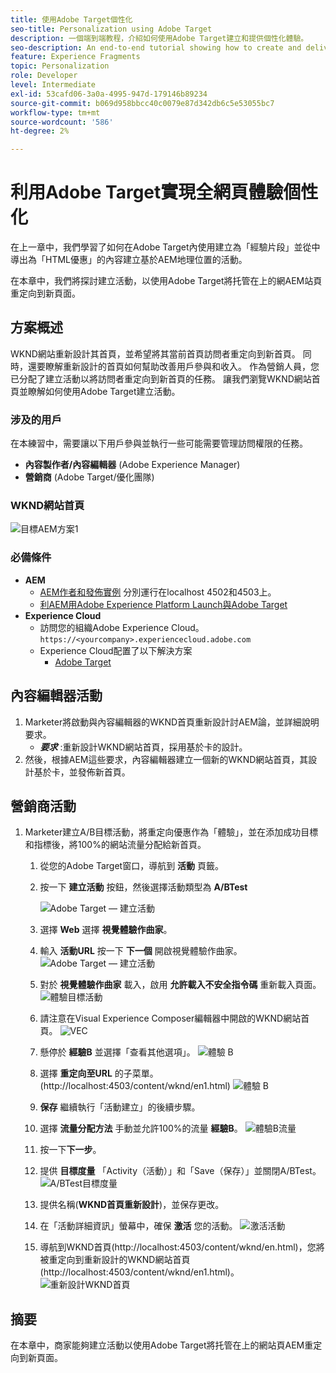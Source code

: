 ```yaml
---
title: 使用Adobe Target個性化
seo-title: Personalization using Adobe Target
description: 一個端到端教程，介紹如何使用Adobe Target建立和提供個性化體驗。
seo-description: An end-to-end tutorial showing how to create and deliver personalized experience using Adobe Target.
feature: Experience Fragments
topic: Personalization
role: Developer
level: Intermediate
exl-id: 53cafd06-3a0a-4995-947d-179146b89234
source-git-commit: b069d958bbcc40c0079e87d342db6c5e53055bc7
workflow-type: tm+mt
source-wordcount: '586'
ht-degree: 2%

---
```


# 利用Adobe Target實現全網頁體驗個性化

在上一章中，我們學習了如何在Adobe Target內使用建立為「經驗片段」並從中導出為「HTML優惠」的內容建立基於AEM地理位置的活動。

在本章中，我們將探討建立活動，以使用Adobe Target將托管在上的網AEM站頁重定向到新頁面。

## 方案概述

WKND網站重新設計其首頁，並希望將其當前首頁訪問者重定向到新首頁。 同時，還要瞭解重新設計的首頁如何幫助改善用戶參與和收入。 作為營銷人員，您已分配了建立活動以將訪問者重定向到新首頁的任務。 讓我們瀏覽WKND網站首頁並瞭解如何使用Adobe Target建立活動。

### 涉及的用戶

在本練習中，需要讓以下用戶參與並執行一些可能需要管理訪問權限的任務。

* **內容製作者/內容編輯器** (Adobe Experience Manager)
* **營銷商** (Adobe Target/優化團隊)

### WKND網站首頁

![目標AEM方案1](assets/personalization-use-case-2/aem-target-use-case-2.png)

### 必備條件

* **AEM**
   * [AEM作者和發佈實例](./implementation.md#getting-aem) 分別運行在localhost 4502和4503上。
   * [利AEM用Adobe Experience Platform Launch與Adobe Target](./using-launch-adobe-io.md#aem-target-using-launch-by-adobe)
* **Experience Cloud**
   * 訪問您的組織Adobe Experience Cloud。 `https://<yourcompany>.experiencecloud.adobe.com`
   * Experience Cloud配置了以下解決方案
      * [Adobe Target](https://experiencecloud.adobe.com)

## 內容編輯器活動

1. Marketer將啟動與內容編輯器的WKND首頁重新設計討AEM論，並詳細說明要求。
   * ***要求*** :重新設計WKND網站首頁，採用基於卡的設計。
2. 然後，根據AEM這些要求，內容編輯器建立一個新的WKND網站首頁，其設計基於卡，並發佈新首頁。

## 營銷商活動

1. Marketer建立A/B目標活動，將重定向優惠作為「體驗」，並在添加成功目標和指標後，將100%的網站流量分配給新首頁。
   1. 從您的Adobe Target窗口，導航到 **活動** 頁籤。
   2. 按一下 **建立活動** 按鈕，然後選擇活動類型為 **A/BTest**

      ![Adobe Target — 建立活動](assets/personalization-use-case-2/create-ab-activity.png)
   3. 選擇 **Web** 選擇 **視覺體驗作曲家**。
   4. 輸入 **活動URL** 按一下 **下一個** 開啟視覺體驗作曲家。
      ![Adobe Target — 建立活動](assets/personalization-use-case-2/create-activity-ab-name.png)
   5. 對於 **視覺體驗作曲家** 載入，啟用 **允許載入不安全指令碼** 重新載入頁面。
      ![體驗目標活動](assets/personalization-use-case-1/load-unsafe-scripts.png)
   6. 請注意在Visual Experience Composer編輯器中開啟的WKND網站首頁。
      ![VEC](assets/personalization-use-case-2/vec.png)
   7. 懸停於 **經驗B** 並選擇「查看其他選項」。
      ![體驗 B](assets/personalization-use-case-2/redirect-url.png)
   8. 選擇 **重定向至URL** 的子菜單。 (http://localhost:4503/content/wknd/en1.html)
      ![體驗 B](assets/personalization-use-case-2/redirect-url-2.png)
   9. **保存** 繼續執行「活動建立」的後續步驟。
   10. 選擇 **流量分配方法** 手動並允許100%的流量 **經驗B**。
      ![體驗B流量](assets/personalization-use-case-2/traffic.png)
   11. 按一下&#x200B;**下一步**。
   12. 提供 **目標度量** 「Activity（活動）」和「Save（保存）」並關閉A/BTest。
      ![A/BTest目標度量](assets/personalization-use-case-2/goal-metric.png)
   13. 提供名稱(**WKND首頁重新設計**)，並保存更改。
   14. 在「活動詳細資訊」螢幕中，確保 **激活** 您的活動。
      ![激活活動](assets/personalization-use-case-2/ab-activate.png)
   15. 導航到WKND首頁(http://localhost:4503/content/wknd/en.html)，您將被重定向到重新設計的WKND網站首頁(http://localhost:4503/content/wknd/en1.html)。
      ![重新設計WKND首頁](assets/personalization-use-case-2/WKND-home-page-redesign.png)

## 摘要

在本章中，商家能夠建立活動以使用Adobe Target將托管在上的網站頁AEM重定向到新頁面。
